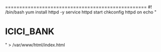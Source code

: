 ==================================================
#! /bin/bash
yum install httpd -y
service httpd start
chkconfig httpd on
echo "<h1> ICICI_BANK </h1>" > /var/www/html/index.html

